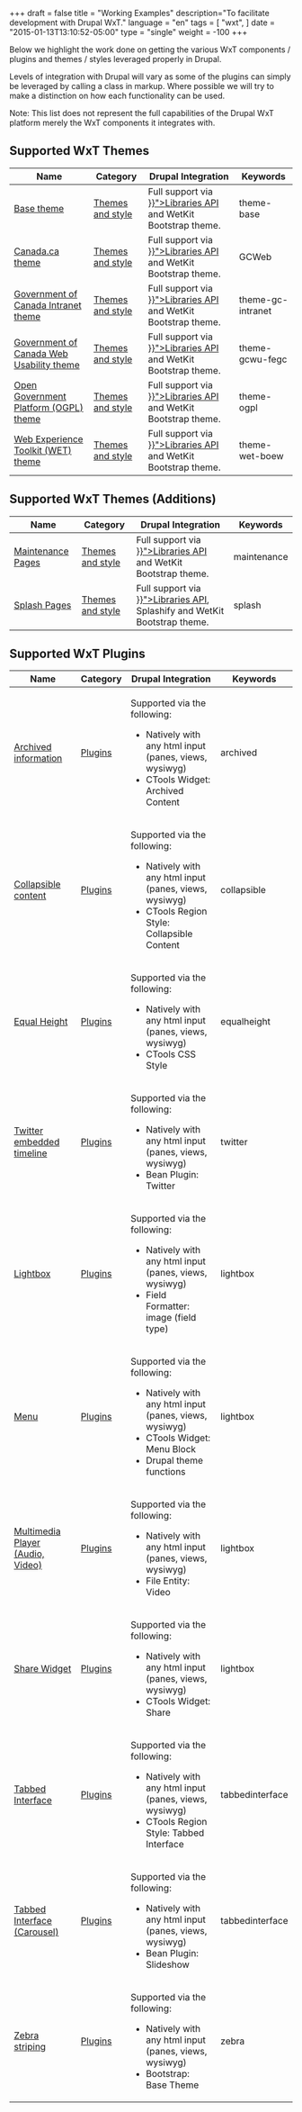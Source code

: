 +++
draft = false
title = "Working Examples"
description="To facilitate development with Drupal WxT."
language = "en"
tags = [
    "wxt",
]
date = "2015-01-13T13:10:52-05:00"
type = "single"
weight = -100
+++

Below we highlight the work done on getting the various WxT components / plugins and themes / styles leveraged properly in Drupal.

Levels of integration with Drupal will vary as some of the plugins can simply be leveraged by calling a class in markup. Where possible we will try to make a distinction on how each functionality can be used.

Note: This list does not represent the full capabilities of the Drupal WxT platform merely the WxT components it integrates with.

## Supported WxT Themes

<table id="components-theme" class="wb-tables table table-striped table-hover" data-wb-tables='{"columnDefs": [ { "visible": false, "targets": [ 3 ] } ], "lengthMenu": [[10, 25, -1], [10, 25, "All"]], "pageLength": -1 }'>
    <thead>
        <tr>
            <th>Name</th>
            <th>Category</th>
            <th>Drupal Integration</th>
            <th>Keywords</th>
        </tr>
    </thead>
    <tbody>
        <tr>
            <td><a href="http://wet-boew.github.io/themes-dist/theme-base/index-en.html">Base theme</a></td>
            <td><a href="http://wet-boew.github.io/v4.0-ci/docs/ref/themesstyle-en.html">Themes and style</a></td>
            <td>Full support via <a href="{{< relref "architecture/libraries-api.md" >}}">Libraries API</a> and WetKit Bootstrap theme.</td>
            <td>theme-base</td>
        </tr>
        <tr>
            <td><a href="http://wet-boew.github.io/themes-dist/GCWeb/index-en.html">Canada.ca theme</a></td>
            <td><a href="http://wet-boew.github.io/v4.0-ci/docs/ref/themesstyle-en.html">Themes and style</a></td>
            <td>Full support via <a href="{{< relref "architecture/libraries-api.md" >}}">Libraries API</a> and WetKit Bootstrap theme.</td>
            <td>GCWeb</td>
        </tr>
        <tr>
            <td><a href="http://wet-boew.github.io/themes-dist/theme-gc-intranet/index-en.html">Government of Canada Intranet theme</a></td>
            <td><a href="http://wet-boew.github.io/v4.0-ci/docs/ref/themesstyle-en.html">Themes and style</a></td>
            <td>Full support via <a href="{{< relref "architecture/libraries-api.md" >}}">Libraries API</a> and WetKit Bootstrap theme.</td>
            <td>theme-gc-intranet</td>
        </tr>
        <tr>
            <td><a href="http://wet-boew.github.io/themes-dist/theme-gcwu-fegc/index-en.html">Government of Canada Web Usability theme</a></td>
            <td><a href="http://wet-boew.github.io/v4.0-ci/docs/ref/themesstyle-en.html">Themes and style</a></td>
            <td>Full support via <a href="{{< relref "architecture/libraries-api.md" >}}">Libraries API</a> and WetKit Bootstrap theme.</td>
            <td>theme-gcwu-fegc</td>
        </tr>
        <tr>
            <td><a href="http://wet-boew.github.io/themes-dist/theme-ogpl/index-en.html">Open Government Platform (OGPL) theme</a></td>
            <td><a href="http://wet-boew.github.io/v4.0-ci/docs/ref/themesstyle-en.html">Themes and style</a></td>
            <td>Full support via <a href="{{< relref "architecture/libraries-api.md" >}}">Libraries API</a> and WetKit Bootstrap theme.</td>
            <td>theme-ogpl</td>
        </tr>
        <tr>
            <td><a href="http://wet-boew.github.io/v4.0-ci/theme/index-en.html">Web Experience Toolkit (WET) theme</a></td>
            <td><a href="http://wet-boew.github.io/v4.0-ci/docs/ref/themesstyle-en.html">Themes and style</a></td>
            <td>Full support via <a href="{{< relref "architecture/libraries-api.md" >}}">Libraries API</a> and WetKit Bootstrap theme.</td>
            <td>theme-wet-boew</td>
        </tr>
    </tbody>
</table>

## Supported WxT Themes (Additions)

<table id="components-theme-additons" class="wb-tables table table-striped table-hover" data-wb-tables='{"columnDefs": [ { "visible": false, "targets": [ 3 ] } ], "lengthMenu": [[10, 25, -1], [10, 25, "All"]], "pageLength": -1 }'>
    <thead>
        <tr>
            <th>Name</th>
            <th>Category</th>
            <th>Drupal Integration</th>
            <th>Keywords</th>
        </tr>
    </thead>
    <tbody>
        <tr>
            <td><a href="http://wet-boew.github.io/v4.0-ci/theme/servermessage-en-fr.html">Maintenance Pages</a></td>
            <td><a href="http://wet-boew.github.io/v4.0-ci/docs/ref/themesstyle-en.html">Themes and style</a></td>
            <td>Full support via <a href="{{< relref "architecture/libraries-api.md" >}}">Libraries API</a> and WetKit Bootstrap theme.</td>
            <td>maintenance</td>
        </tr>
        <tr>
            <td><a href="http://wet-boew.github.io/v4.0-ci/theme/splashpage-en.html">Splash Pages</a></td>
            <td><a href="http://wet-boew.github.io/v4.0-ci/docs/ref/themesstyle-en.html">Themes and style</a></td>
            <td>Full support via <a href="{{< relref "architecture/libraries-api.md" >}}">Libraries API</a>, Splashify and WetKit Bootstrap theme.</td>
            <td>splash</td>
        </tr>
    </tbody>
</table>

## Supported WxT Plugins

<table id="components-plugins" class="wb-tables table table-striped table-hover" data-wb-tables='{"columnDefs": [ { "visible": false, "targets": [ 3 ] } ], "lengthMenu": [[10, 25, -1], [10, 25, "All"]], "pageLength": -1 }'>
    <thead>
        <tr>
            <th>Name</th>
            <th>Category</th>
            <th>Drupal Integration</th>
            <th>Keywords</th>
        </tr>
    </thead>
    <tbody>
        <tr>
            <td><a href="http://wet-boew.github.io/v4.0-ci/demos/archived/archived-en.html">Archived information</a></td>
            <td><a href="http://wet-boew.github.io/v4.0-ci/docs/ref/other-en.html">Plugins</a></td>
            <td>
                <p>Supported via the following:</p>
                <ul>
                    <li>Natively with any html input (panes, views, wysiwyg)</li>
                    <li>CTools Widget: Archived Content</li>
                </ul>
            </td>
            <td>archived</td>
        </tr>
        <tr>
            <td><a href="http://wet-boew.github.io/wet-boew/demos/details/details-en.html">Collapsible content</a></td>
            <td><a href="http://wet-boew.github.io/v4.0-ci/docs/ref/other-en.html">Plugins</a></td>
            <td>
                <p>Supported via the following:</p>
                <ul>
                    <li>Natively with any html input (panes, views, wysiwyg)</li>
                    <li>CTools Region Style: Collapsible Content</li>
                </ul>
            </td>
            <td>collapsible</td>
        </tr>
        <tr>
            <td><a href="http://wet-boew.github.io/wet-boew/demos/equalheight/equalheight-en.html">Equal Height</a></td>
            <td><a href="http://wet-boew.github.io/v4.0-ci/docs/ref/other-en.html">Plugins</a></td>
            <td>
                <p>Supported via the following:</p>
                <ul>
                    <li>Natively with any html input (panes, views, wysiwyg)</li>
                    <li>CTools CSS Style</li>
                </ul>
            </td>
            <td>equalheight</td>
        </tr>
        <tr>
            <td><a href="http://wet-boew.github.io/v4.0-ci/docs/ref/twitter/twitter-en.html">Twitter embedded timeline</a></td>
            <td><a href="http://wet-boew.github.io/v4.0-ci/docs/ref/plugins-en.html">Plugins</a></td>
            <td>
                <p>Supported via the following:</p>
                <ul>
                    <li>Natively with any html input (panes, views, wysiwyg)</li>
                    <li>Bean Plugin: Twitter</li>
                </ul>
            </td>
            <td>twitter</td>
        </tr>
        <tr>
            <td><a href="http://wet-boew.github.io/wet-boew/demos/lightbox/lightbox-en.html">Lightbox</a></td>
            <td><a href="http://wet-boew.github.io/v4.0-ci/docs/ref/plugins-en.html">Plugins</a></td>
            <td>
                <p>Supported via the following:</p>
                <ul>
                    <li>Natively with any html input (panes, views, wysiwyg)</li>
                    <li>Field Formatter: image (field type)</li>
                </ul>
            </td>
            <td>lightbox</td>
        </tr>
        <tr>
            <td><a href="http://wet-boew.github.io/v4.0-ci/docs/ref/menu/menu-en.html">Menu</a></td>
            <td><a href="http://wet-boew.github.io/v4.0-ci/docs/ref/plugins-en.html">Plugins</a></td>
            <td>
                <p>Supported via the following:</p>
                <ul>
                    <li>Natively with any html input (panes, views, wysiwyg)</li>
                    <li>CTools Widget: Menu Block</li>
                    <li>Drupal theme functions</li>
                </ul>
            </td>
            <td>lightbox</td>
        </tr>
        <tr>
            <td><a href="http://wet-boew.github.io/v4.0-ci/docs/ref/multimedia/multimedia-en.html">Multimedia Player (Audio, Video)</a></td>
            <td><a href="http://wet-boew.github.io/v4.0-ci/docs/ref/plugins-en.html">Plugins</a></td>
            <td>
                <p>Supported via the following:</p>
                <ul>
                    <li>Natively with any html input (panes, views, wysiwyg)</li>
                    <li>File Entity: Video</li>
                </ul>
            </td>
            <td>lightbox</td>
        </tr>
        <tr>
            <td><a href="http://wet-boew.github.io/v4.0-ci/docs/ref/share/share-en.html">Share Widget</a></td>
            <td><a href="http://wet-boew.github.io/v4.0-ci/docs/ref/plugins-en.html">Plugins</a></td>
            <td>
                <p>Supported via the following:</p>
                <ul>
                    <li>Natively with any html input (panes, views, wysiwyg)</li>
                    <li>CTools Widget: Share</li>
                </ul>
            </td>
            <td>lightbox</td>
        </tr>
        <tr>
            <td><a href="http://wet-boew.github.io/v4.0-ci/docs/ref/tabs/tabs-en.html">Tabbed Interface</a></td>
            <td><a href="http://wet-boew.github.io/v4.0-ci/docs/ref/plugins-en.html">Plugins</a></td>
            <td>
                <p>Supported via the following:</p>
                <ul>
                    <li>Natively with any html input (panes, views, wysiwyg)</li>
                    <li>CTools Region Style: Tabbed Interface</li>
                </ul>
            </td>
            <td>tabbedinterface</td>
        </tr>
        <tr>
            <td><a href="http://wet-boew.github.io/wet-boew/demos/tabs/tabs-carousel-en.html">Tabbed Interface (Carousel)</a></td>
            <td><a href="http://wet-boew.github.io/v4.0-ci/docs/ref/plugins-en.html">Plugins</a></td>
            <td>
                <p>Supported via the following:</p>
                <ul>
                    <li>Natively with any html input (panes, views, wysiwyg)</li>
                    <li>Bean Plugin: Slideshow</li>
                </ul>
            </td>
            <td>tabbedinterface</td>
        </tr>
        <tr>
            <td><a href="http://wet-boew.github.io/v4.0-ci/demos/zebra/zebra-en.html">Zebra striping</a></td>
            <td><a href="http://wet-boew.github.io/v4.0-ci/docs/ref/plugins-en.html">Plugins</a></td>
            <td>
                <p>Supported via the following:</p>
                <ul>
                    <li>Natively with any html input (panes, views, wysiwyg)</li>
                    <li>Bootstrap: Base Theme</li>
                </ul>
            </td>
            <td>zebra</td>
        </tr>
    </tbody>
</table>
